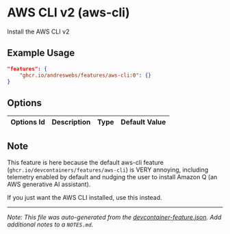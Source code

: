 
# AWS CLI v2 (aws-cli)

Install the AWS CLI v2

## Example Usage

```json
"features": {
    "ghcr.io/andreswebs/features/aws-cli:0": {}
}
```

## Options

| Options Id | Description | Type | Default Value |
|-----|-----|-----|-----|


## Note

This feature is here because the default aws-cli feature
(`ghcr.io/devcontainers/features/aws-cli`) is VERY annoying, including telemetry
enabled by default and nudging the user to install Amazon Q (an AWS generative
AI assistant).

If you just want the AWS CLI installed, use this instead.


---

_Note: This file was auto-generated from the [devcontainer-feature.json](https://github.com/andreswebs/features/blob/main/src/aws-cli/devcontainer-feature.json).  Add additional notes to a `NOTES.md`._
